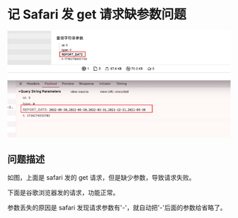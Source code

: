# 记 Safari 发 get 请求缺参数问题

![alt text](./img/image.png)

## 问题描述

如图，上面是 safari 发的 get 请求，但是缺少参数，导致请求失败。

下面是谷歌浏览器发的请求，功能正常。

参数丢失的原因是 safari 发现请求参数有'-'，就自动把'-'后面的参数给省略了。
